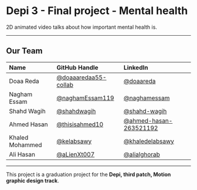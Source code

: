 # Depi 3 - Final project - Mental health
2D animated video talks about how important mental health is.

---

## Our Team

| Name            | GitHub Handle        | LinkedIn |
| :-------------  | :------------------- | :------------------- |
| Doaa Reda       | [@doaaaredaa55-collab](https://github.com/doaaaredaa55-collab) | [@doaareda](https://www.linkedin.com/in/doaareda) |
| Nagham Essam    | [@naghamEssam119](https://github.com/NaghamEssam119) | [@naghamessam](https://www.linkedin.com/in/naghamessam) |
| Shahd Wagih     | [@shahdwagih](https://github.com/shahdwagih) | [@shahd-wagih](https://www.linkedin.com/in/shahd-wagih) |
| Ahmed Hasan     | [@thisisahmed10](https://github.com/thisisahmed10) | [@ahmed-hasan-263521192](https://www.linkedin.com/in/ahmed-hasan-263521192) |
| Khaled Mohammed | [@kelabsawy](https://github.com/Kelabsawy) | [@khaledelabsawy](https://www.linkedin.com/in/khaledelabsawy) |
| Ali Hasan       | [@aLienXt007](https://github.com/ALienXt007) | [@alialghorab](https://www.linkedin.com/in/alialghorab) |

---

This project is a graduation project for the **Depi, third patch, Motion graphic design track**.
